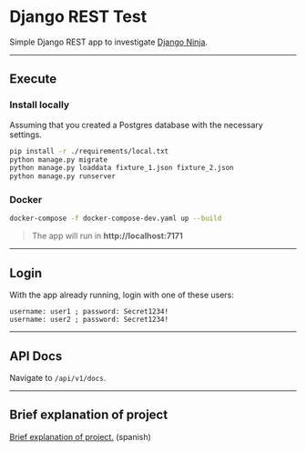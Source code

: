 # Django REST Test
Simple Django REST app to investigate [Django Ninja](https://django-ninja.rest-framework.com/).

-------------

## Execute
### Install locally
Assuming that you created a Postgres database with the necessary settings.
```bash
pip install -r ./requirements/local.txt
python manage.py migrate
python manage.py loaddata fixture_1.json fixture_2.json
python manage.py runserver
```

### Docker
```bash
docker-compose -f docker-compose-dev.yaml up --build
```

> The app will run in **http://localhost:7171**

-------------
## Login
With the app already running, login with one of these users:
```
username: user1 ; password: Secret1234!
username: user2 ; password: Secret1234!
```
-------------
## API Docs
Navigate to `/api/v1/docs`.

-------------
## Brief explanation of project

[Brief explanation of project.](./DOCS.md) (spanish)